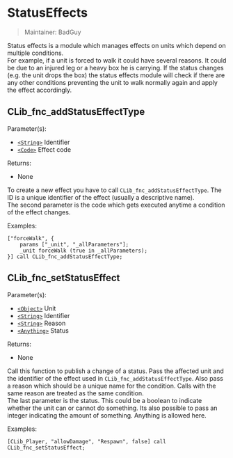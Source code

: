 # StatusEffects

> Maintainer: BadGuy

Status effects is a module which manages effects on units which depend on multiple conditions.  
For example, if a unit is forced to walk it could have several reasons. It could be due to an injured leg or a heavy box he is carrying.
If the status changes (e.g. the unit drops the box) the status effects module will check if there are any other conditions preventing the unit to walk normally again and apply the effect accordingly.


## CLib_fnc_addStatusEffectType

Parameter(s):
* [`<String>`] Identifier
* [`<Code>`] Effect code

Returns:
* None

To create a new effect you have to call `CLib_fnc_addStatusEffectType`. The ID is a unique identifier of the effect (usually a descriptive name).  
The second parameter is the code which gets executed anytime a condition of the effect changes.

Examples:

```sqf
["forceWalk", {
    params ["_unit", "_allParameters"];
    _unit forceWalk (true in _allParameters);
}] call CLib_fnc_addStatusEffectType;
```

## CLib_fnc_setStatusEffect

Parameter(s):
* [`<Object>`] Unit
* [`<String>`] Identifier
* [`<String>`] Reason
* [`<Anything>`] Status

Returns:
* None

Call this function to publish a change of a status. Pass the affected unit and the identifier of the effect used in `CLib_fnc_addStatusEffectType`.
Also pass a reason which should be a unique name for the condition. Calls with the same reason are treated as the same condition.  
The last parameter is the status. This could be a boolean to indicate whether the unit can or cannot do something. Its also possible to pass an integer indicating the amount of something. Anything is allowed here.

Examples:

```sqf
[CLib_Player, "allowDamage", "Respawn", false] call CLib_fnc_setStatusEffect;
```

[`<Control>`]: https://community.bistudio.com/wiki/Control
[`<Anything>`]: https://community.bistudio.com/wiki/Anything
[`<Config>`]: https://community.bistudio.com/wiki/Config
[`<Object>`]: https://community.bistudio.com/wiki/Object
[`<String>`]: https://community.bistudio.com/wiki/String
[`<Number>`]: https://community.bistudio.com/wiki/Number
[`<Array>`]: https://community.bistudio.com/wiki/Array
[`<Position>`]: https://community.bistudio.com/wiki/Position
[`<Color>`]: https://community.bistudio.com/wiki/Color
[`<Boolean>`]: https://community.bistudio.com/wiki/Boolean
[`<Code>`]: https://community.bistudio.com/wiki/Code
[`<Group>`]: https://community.bistudio.com/wiki/Group
